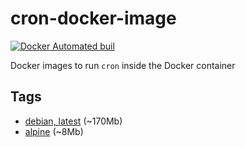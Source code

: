 # cron-docker-image

[![Docker Automated buil](https://img.shields.io/docker/automated/renskiy/cron.svg)](https://hub.docker.com/r/renskiy/cron/)

Docker images to run `cron` inside the Docker container

## Tags

* [debian, latest](debian) (~170Mb)
* [alpine](alpine) (~8Mb)
